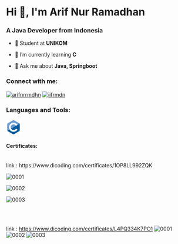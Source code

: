 <h1>Hi 👋, I'm Arif Nur Ramadhan</h1>


<h3>A Java Developer from Indonesia</h3>

- 🏫 Student at **UNIKOM**

- 🌱 I’m currently learning **C**

- 💬 Ask me about **Java, Springboot**

<h3 align="left">Connect with me:</h3>
<p align="left">
<a href="https://twitter.com/arifnrrmdhn" target="blank"><img align="center" src="https://raw.githubusercontent.com/rahuldkjain/github-profile-readme-generator/master/src/images/icons/Social/twitter.svg" alt="arifnrrmdhn" height="30" width="40" /></a>
<a href="https://www.youtube.com/channel/UCqIlRGBsx7NBOoeeFIIp4QQ" target="blank"><img align="center" src="https://raw.githubusercontent.com/rahuldkjain/github-profile-readme-generator/master/src/images/icons/Social/youtube.svg" alt="iifrmdn" height="30" width="40" /></a>
</p>

<h3 align="left">Languages and Tools:</h3>
<p align="left"> 
<!-- C  -->
<a href="https://www.cprogramming.com/" target="_blank" rel="noreferrer"> <img src="https://raw.githubusercontent.com/devicons/devicon/master/icons/c/c-original.svg" alt="c" width="40" height="40"/> </a> 
</p>

<h4 align="left">Certificates:</h4>
<br />
link : https://www.dicoding.com/certificates/1OP8LL992ZQK
      
![0001](https://github.com/arifnrrmdn/arifnrrmdn/assets/91766087/e52f6ae0-66ae-41ea-ac96-2a87b7beb869)    

![0002](https://github.com/arifnrrmdn/arifnrrmdn/assets/91766087/f9609f3b-12d9-4862-87ed-2eebd2cc702e)  

![0003](https://github.com/arifnrrmdn/arifnrrmdn/assets/91766087/430ea2be-cbe7-4dd2-8362-8b20dc88d34d)  

<br />
<br />

link : https://www.dicoding.com/certificates/L4PQ334K7PO1
![0001](https://github.com/arifnrrmdn/arifnrrmdn/assets/91766087/5f349f66-92df-4e3a-b2d9-2bfb3bcb5d5f)
![0002](https://github.com/arifnrrmdn/arifnrrmdn/assets/91766087/1304037c-7520-46b3-8eaa-e2313212b9a3)
![0003](https://github.com/arifnrrmdn/arifnrrmdn/assets/91766087/38e06d22-a79a-4d5e-8e82-13a03860a7fa)




